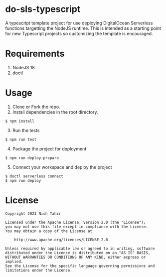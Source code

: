 # do-sls-typescript

A typescript template project for use deploying DigitalOcean Serverless functions targetting the NodeJS runtime. This is intended as a starting point for new Typescript projects so customizing the template is encouraged.

# Requirements

1. NodeJS 18
2. doctl

# Usage 

1. Clone or Fork the repo. 
2. Install dependencies in the root directory.

```
$ npm install
```

3. Run the tests

```
$ npm run test
```

4. Package the project for deployment

```
$ npm run deploy:prepare
```

5. Connect your workspace and deploy the project

```
$ doctl serverless connect
$ npm run deploy
```

# License

```
Copyright 2023 Nish Tahir

Licensed under the Apache License, Version 2.0 (the "License");
you may not use this file except in compliance with the License.
You may obtain a copy of the License at

    http://www.apache.org/licenses/LICENSE-2.0

Unless required by applicable law or agreed to in writing, software
distributed under the License is distributed on an "AS IS" BASIS,
WITHOUT WARRANTIES OR CONDITIONS OF ANY KIND, either express or implied.
See the License for the specific language governing permissions and
limitations under the License.
```
